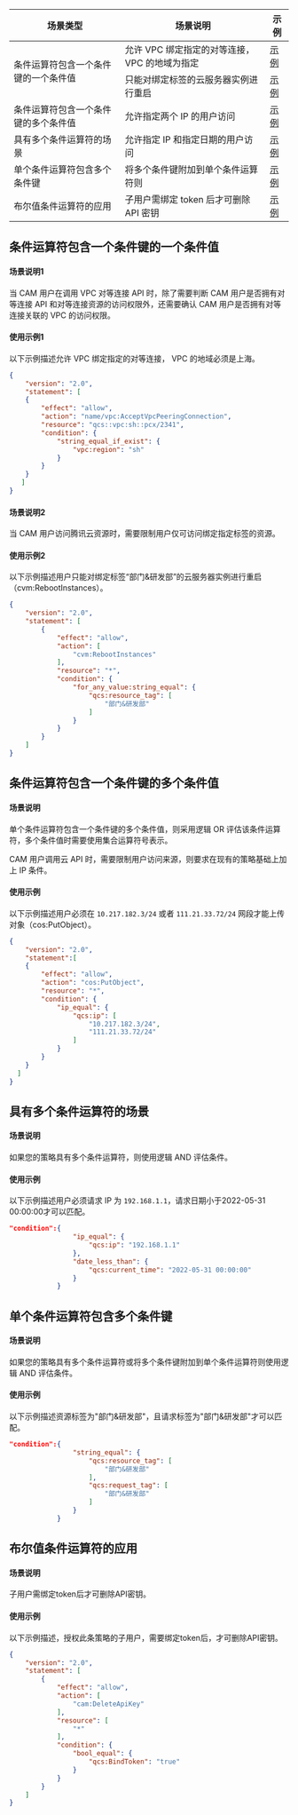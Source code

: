 <table>
<thead>
<tr>
<th>场景类型</th>
<th>场景说明</th>
<th>示例</th>
</tr>
</thead>
<tbody><tr>
<td rowspan="2">条件运算符包含一个条件键的一个条件值</td>
<td>允许 VPC 绑定指定的对等连接， VPC 的地域为指定</td>
<td><a href="#Example1">示例</a></td>
</tr>
<tr>
<td>只能对绑定标签的云服务器实例进行重启</td>
<td><a href="#Example2">示例</a></td>
</tr>
<tr>
<td>条件运算符包含一个条件键的多个条件值</td>
<td>允许指定两个 IP 的用户访问</td>
<td><a href="#Example3">示例</a></td>
</tr>
<tr>
<td>具有多个条件运算符的场景</td>
<td>允许指定 IP 和指定日期的用户访问</td>
<td><a href="#Example4">示例</a></td>
</tr>
<tr>
<td>单个条件运算符包含多个条件键</td>
<td>将多个条件键附加到单个条件运算符则</td>
<td><a href="#Example5">示例</a></td>
</tr>
<tr>
<td>布尔值条件运算符的应用</td>
<td>子用户需绑定 token 后才可删除 API 密钥</td>
<td><a href="#Example6">示例</a></td>
</tr>
</tbody></table>


## 条件运算符包含一个条件键的一个条件值

 
#### 场景说明1
当 CAM 用户在调用 VPC 对等连接 API 时，除了需要判断 CAM 用户是否拥有对等连接 API 和对等连接资源的访问权限外，还需要确认 CAM 用户是否拥有对等连接关联的 VPC 的访问权限。

#### 使用示例1[](id:Example1)

以下示例描述允许 VPC 绑定指定的对等连接， VPC 的地域必须是上海。
```json
{
    "version": "2.0",
    "statement": [
    {
        "effect": "allow",
        "action": "name/vpc:AcceptVpcPeeringConnection",
        "resource": "qcs::vpc:sh::pcx/2341",
        "condition": {
            "string_equal_if_exist": {
                "vpc:region": "sh"
            }
        }
    }
   ]
}
```
#### 场景说明2
当 CAM 用户访问腾讯云资源时，需要限制用户仅可访问绑定指定标签的资源。
#### 使用示例2[](id:Example2)

以下示例描述用户只能对绑定标签“部门&研发部”的云服务器实例进行重启（cvm:RebootInstances）。
```json
{
    "version": "2.0",
    "statement": [
        {
            "effect": "allow",
            "action": [
                "cvm:RebootInstances"
            ],
            "resource": "*",
            "condition": {
                "for_any_value:string_equal": {
                    "qcs:resource_tag": [
                        "部门&研发部"
                    ]
                }
            }
        }
    ]
}
```


## 条件运算符包含一个条件键的多个条件值
#### 场景说明
单个条件运算符包含一个条件键的多个条件值，则采用逻辑 OR 评估该条件运算符，多个条件值时需要使用集合运算符号表示。

CAM 用户调用云 API 时，需要限制用户访问来源，则要求在现有的策略基础上加上 IP 条件。 

#### 使用示例[](id:Example3)

以下示例描述用户必须在 `10.217.182.3/24` 或者 `111.21.33.72/24` 网段才能上传对象（cos:PutObject）。
```json
{
    "version": "2.0",
    "statement":[
    {
        "effect": "allow",
        "action": "cos:PutObject",
        "resource": "*",
        "condition": {
            "ip_equal": {
                "qcs:ip": [
                    "10.217.182.3/24",
                    "111.21.33.72/24"
                ]
            }
        }
    }
  ]  
}
```


## 具有多个条件运算符的场景
#### 场景说明
如果您的策略具有多个条件运算符，则使用逻辑 AND 评估条件。

#### 使用示例[](id:Example4)
以下示例描述用户必须请求 IP 为 `192.168.1.1`，请求日期小于2022-05-31 00:00:00才可以匹配。
```	json
"condition":{
				"ip_equal": {
					"qcs:ip": "192.168.1.1"
				},
				"date_less_than": {
					"qcs:current_time": "2022-05-31 00:00:00"
				}
			}
```


## 单个条件运算符包含多个条件键
#### 场景说明
如果您的策略具有多个条件运算符或将多个条件键附加到单个条件运算符则使用逻辑 AND 评估条件。

#### 使用示例[](id:Example5)
以下示例描述资源标签为"部门&研发部"，且请求标签为"部门&研发部"才可以匹配。
```json
"condition":{
				"string_equal": {
					"qcs:resource_tag": [
						"部门&研发部"
					],
					"qcs:request_tag": [
						"部门&研发部"
					]
				}
			}
```
## 布尔值条件运算符的应用
#### 场景说明
子用户需绑定token后才可删除API密钥。
#### 使用示例[](id:Example6)
以下示例描述，授权此条策略的子用户，需要绑定token后，才可删除API密钥。
```json
{
    "version": "2.0",
    "statement": [
        {
            "effect": "allow",
            "action": [
                "cam:DeleteApiKey"
            ],
            "resource": [
                "*"
            ],
            "condition": {
                "bool_equal": {
                    "qcs:BindToken": "true"
                }
            }
        }
    ]
}
```

